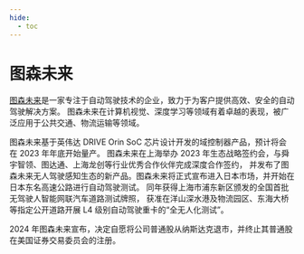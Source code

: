 ```yaml
---
hide:
  - toc
---
```


# 图森未来

[图森未来](https://cn.tusimple.com/)是一家专注于自动驾驶技术的企业，致力于为客户提供高效、安全的自动驾驶解决方案。
图森未来在计算机视觉、深度学习等领域有着卓越的表现，被广泛应用于公共交通、物流运输等领域。

图森未来基于英伟达 DRIVE Orin SoC 芯片设计开发的域控制器产品，预计将会在 2023 年年底开始量产。
图森未来在上海举办 2023 年生态战略签约会，与舜宇智领、图达通、上海龙创等行业优秀合作伙伴完成深度合作签约，
并发布了图森未来无人驾驶感知生态的新产品。图森未来将正式宣布进入日本市场，并开始在日本东名高速公路进行自动驾驶测试。
同年获得上海市浦东新区颁发的全国首批无驾驶人智能网联汽车道路测试牌照，
获准在洋山深水港及物流园区、东海大桥等指定公开道路开展 L4 级别自动驾驶重卡的“全无人化测试”。

2024 年图森未来宣布，决定自愿将公司普通股从纳斯达克退市，并终止其普通股在美国证券交易委员会的注册。

